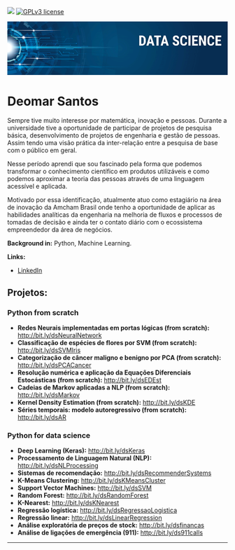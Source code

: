 [![](https://img.shields.io/badge/python-3.7+-blue.svg)](https://www.python.org/downloads/release/python-365/) [![GPLv3 license](https://img.shields.io/badge/License-GPLv3-blue.svg)](http://perso.crans.org/besson/LICENSE.html)

<p align="center">
  <img src="banner.png" >
</p>

# Deomar Santos
<!--- <sub>*Lead Data Scientist* at Space Operations Center</sub> --->

Sempre tive muito interesse por matemática, inovação e pessoas. Durante a universidade tive a oportunidade de participar de projetos de pesquisa básica, desenvolvimento de projetos de engenharia e gestão de pessoas. Assim tendo uma visão prática da inter-relação entre a pesquisa de base com o público em geral.

Nesse período aprendi que sou fascinado pela forma que podemos transformar o conhecimento científico em produtos utilizáveis e como podemos aproximar a teoria das pessoas através de uma linguagem acessível e aplicada.

Motivado por essa identificação, atualmente atuo como estagiário na área de inovação da Amcham Brasil onde tenho a oportunidade de aplicar as habilidades analíticas da engenharia na melhoria de fluxos e processos de tomadas de decisão e ainda ter o contato diário com o ecossistema empreendedor da área de negócios. 

**Background in:** Python, Machine Learning.

**Links:**
* [LinkedIn](https://www.linkedin.com/in/deomar-santos-da-silva-junior-213903197/)

## Projetos:

### Python from scratch
* **Redes Neurais implementadas em portas lógicas (from scratch):** http://bit.ly/dsNeuralNetwork
* **Classificação de espécies de flores por SVM (from scratch):** http://bit.ly/dsSVMIris
* **Categorização de câncer maligno e benigno por PCA (from scratch):** http://bit.ly/dsPCACancer
* **Resolução numérica e aplicação da Equações Diferenciais Estocásticas (from scratch):** http://bit.ly/dsEDEst
* **Cadeias de Markov aplicadas a NLP (from scratch):** http://bit.ly/dsMarkov
* **Kernel Density Estimation (from scratch):** http://bit.ly/dsKDE
* **Séries temporais: modelo autoregressivo (from scratch):** http://bit.ly/dsAR


### Python for data science
* **Deep Learning (Keras):** http://bit.ly/dsKeras
* **Processamento de Linguagem Natural (NLP):** http://bit.ly/dsNLProcessing
* **Sistemas de recomendação:** http://bit.ly/dsRecommenderSystems
* **K-Means Clustering:** http://bit.ly/dsKMeansCluster
* **Support Vector Machines:** http://bit.ly/dsSVM
* **Random Forest:** http://bit.ly/dsRandomForest
* **K-Nearest:** http://bit.ly/dsKNearest
* **Regressão logística:** http://bit.ly/dsRegressaoLogistica
* **Regressão linear:** http://bit.ly/dsLinearRegression
* **Análise exploratória de preços de stock:** http://bit.ly/dsfinancas
* **Análise de ligações de emergência (911):** http://bit.ly/ds911calls
<!---
 * **Como usar o Histograma para Data Science:** https://bit.ly/2L2cMwy
* **Como Implementar Regressão Linear com Python:** https://bit.ly/2Li5pzY
* **Data Science: Investigando o naufrágio do Titanic:** https://bit.ly/2Ubr5SH
* **Como Tratar Dados Ausentes com Pandas:** https://bit.ly/31KWSMN
* **XGBoost: aprenda este algoritmo de Machine Learning em Python:** https://bit.ly/2UbRhws
* **Como criar uma Wordcloud em Python:** https://bit.ly/2OxsphM
* **Como lidar com dados desbalanceados:** https://bit.ly/2ZlaNsV
--->
---




